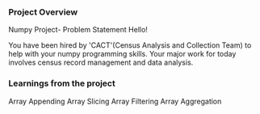 ### Project Overview

 Numpy Project-
Problem Statement
Hello!

You have been hired by 'CACT'(Census Analysis and Collection Team) to help with your numpy programming skills. Your major work for today involves census record management and data analysis.



### Learnings from the project

 Array Appending
Array Slicing
Array Filtering
Array Aggregation 


